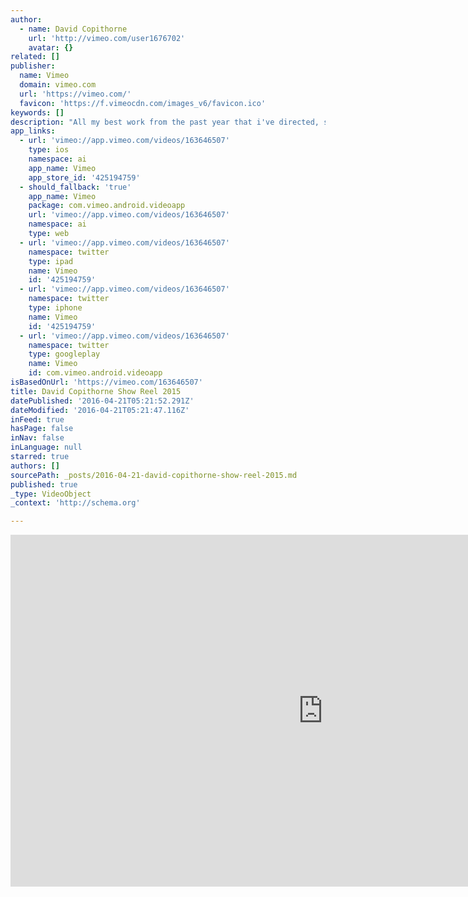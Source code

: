 ```yaml
---
author:
  - name: David Copithorne
    url: 'http://vimeo.com/user1676702'
    avatar: {}
related: []
publisher:
  name: Vimeo
  domain: vimeo.com
  url: 'https://vimeo.com/'
  favicon: 'https://f.vimeocdn.com/images_v6/favicon.ico'
keywords: []
description: "All my best work from the past year that i've directed, shot and edited myself. David Copithorne Director / Cinematographer / Editor Contact: dcfotofilm@gmail.com"
app_links:
  - url: 'vimeo://app.vimeo.com/videos/163646507'
    type: ios
    namespace: ai
    app_name: Vimeo
    app_store_id: '425194759'
  - should_fallback: 'true'
    app_name: Vimeo
    package: com.vimeo.android.videoapp
    url: 'vimeo://app.vimeo.com/videos/163646507'
    namespace: ai
    type: web
  - url: 'vimeo://app.vimeo.com/videos/163646507'
    namespace: twitter
    type: ipad
    name: Vimeo
    id: '425194759'
  - url: 'vimeo://app.vimeo.com/videos/163646507'
    namespace: twitter
    type: iphone
    name: Vimeo
    id: '425194759'
  - url: 'vimeo://app.vimeo.com/videos/163646507'
    namespace: twitter
    type: googleplay
    name: Vimeo
    id: com.vimeo.android.videoapp
isBasedOnUrl: 'https://vimeo.com/163646507'
title: David Copithorne Show Reel 2015
datePublished: '2016-04-21T05:21:52.291Z'
dateModified: '2016-04-21T05:21:47.116Z'
inFeed: true
hasPage: false
inNav: false
inLanguage: null
starred: true
authors: []
sourcePath: _posts/2016-04-21-david-copithorne-show-reel-2015.md
published: true
_type: VideoObject
_context: 'http://schema.org'

---
```

<iframe src="https://cdn.embedly.com/widgets/media.html?src=https%3A%2F%2Fplayer.vimeo.com%2Fvideo%2F163646507&amp;url=https%3A%2F%2Fvimeo.com%2F163646507&amp;image=http%3A%2F%2Fi.vimeocdn.com%2Fvideo%2F567073437_1280.jpg&amp;key=b7d04c9b404c499eba89ee7072e1c4f7&amp;type=text%2Fhtml&amp;schema=vimeo" width="1000" height="563" scrolling="no" frameborder="0" allowfullscreen="" style=""></iframe>